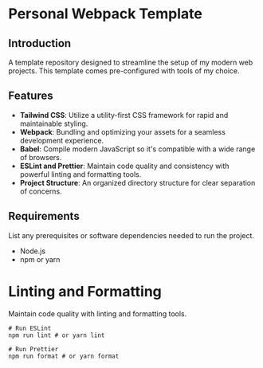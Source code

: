 # Personal Webpack Template

## Introduction

A template repository designed to streamline the setup of my modern web projects. This template comes pre-configured with tools of my choice.

## Features

- **Tailwind CSS**: Utilize a utility-first CSS framework for rapid and maintainable styling.
- **Webpack**: Bundling and optimizing your assets for a seamless development experience.
- **Babel**: Compile modern JavaScript so it's compatible with a wide range of browsers.
- **ESLint and Prettier**: Maintain code quality and consistency with powerful linting and formatting tools.
- **Project Structure**: An organized directory structure for clear separation of concerns.

## Requirements

List any prerequisites or software dependencies needed to run the project.

- Node.js
- npm or yarn

# Linting and Formatting

Maintain code quality with linting and formatting tools.

```
# Run ESLint
npm run lint # or yarn lint

# Run Prettier
npm run format # or yarn format
